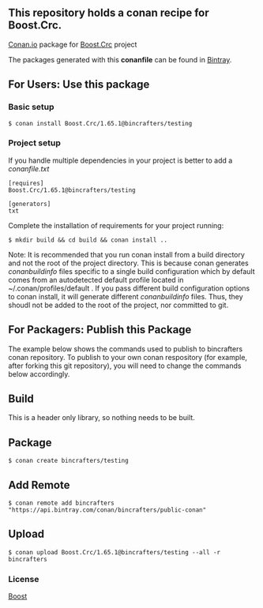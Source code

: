 ## This repository holds a conan recipe for Boost.Crc.

[Conan.io](https://conan.io) package for [Boost.Crc](https://github.com/Boostorg/Crc) project

The packages generated with this **conanfile** can be found in [Bintray](https://bintray.com/bincrafters/public-conan/Boost.Crc%3Abincrafters).

## For Users: Use this package

### Basic setup

    $ conan install Boost.Crc/1.65.1@bincrafters/testing

### Project setup

If you handle multiple dependencies in your project is better to add a *conanfile.txt*

    [requires]
    Boost.Crc/1.65.1@bincrafters/testing

    [generators]
    txt

Complete the installation of requirements for your project running:</small></span>

    $ mkdir build && cd build && conan install ..
	
Note: It is recommended that you run conan install from a build directory and not the root of the project directory.  This is because conan generates *conanbuildinfo* files specific to a single build configuration which by default comes from an autodetected default profile located in ~/.conan/profiles/default .  If you pass different build configuration options to conan install, it will generate different *conanbuildinfo* files.  Thus, they shoudl not be added to the root of the project, nor committed to git. 

## For Packagers: Publish this Package

The example below shows the commands used to publish to bincrafters conan repository. To publish to your own conan respository (for example, after forking this git repository), you will need to change the commands below accordingly. 

## Build  

This is a header only library, so nothing needs to be built.

## Package 

    $ conan create bincrafters/testing
	
## Add Remote

	$ conan remote add bincrafters "https://api.bintray.com/conan/bincrafters/public-conan"

## Upload

    $ conan upload Boost.Crc/1.65.1@bincrafters/testing --all -r bincrafters

### License
[Boost](LICENSE)
